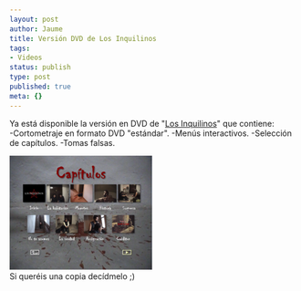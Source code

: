 ```yaml
---
layout: post
author: Jaume
title: Versión DVD de Los Inquilinos
tags:
- Videos
status: publish
type: post
published: true
meta: {}
---
```

Ya está disponible la versión en DVD de "<a href="/cortos.php">Los Inquilinos</a>" que contiene:
<br />-Cortometraje en formato DVD "estándar".
-Menús interactivos.
-Selección de capítulos.
-Tomas falsas.

<img src="../images_posts/capitulos.png" alt="Capitulos - Inquilinos" class="center" />
<br />Si queréis una copia decídmelo ;) 


